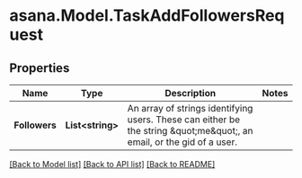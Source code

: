
# asana.Model.TaskAddFollowersRequest

## Properties

Name | Type | Description | Notes
------------ | ------------- | ------------- | -------------
**Followers** | **List&lt;string&gt;** | An array of strings identifying users. These can either be the string \&quot;me\&quot;, an email, or the gid of a user. | 

[[Back to Model list]](../README.md#documentation-for-models)
[[Back to API list]](../README.md#documentation-for-api-endpoints)
[[Back to README]](../README.md)

